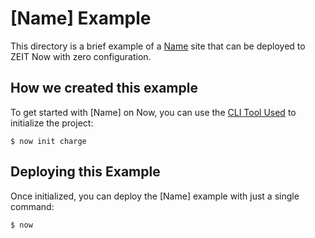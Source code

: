 # [Name] Example

This directory is a brief example of a [Name](site-link) site that can be deployed to ZEIT Now with zero configuration.

## How we created this example

To get started with [Name] on Now, you can use the [CLI Tool Used](CLI-link) to initialize the project:

```shell
$ now init charge
```

## Deploying this Example

Once initialized, you can deploy the [Name] example with just a single command:

```shell
$ now
```
